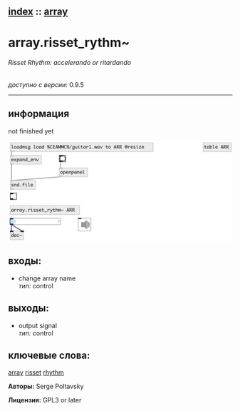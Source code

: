 [index](index.html) :: [array](category_array.html)
---

# array.risset_rythm~

###### Risset Rhythm: accelerando or ritardando

*доступно с версии:* 0.9.5

---


## информация
not finished yet


[![example](../examples/img/array.risset_rythm~.jpg)](../examples/pd/array.risset_rythm~.pd)









## входы:

* change array name<br>
_тип:_ control



## выходы:

* output signal<br>
_тип:_ control



## ключевые слова:

[array](keywords/array.html)
[risset](keywords/risset.html)
[rhythm](keywords/rhythm.html)






**Авторы:** Serge Poltavsky




**Лицензия:** GPL3 or later






